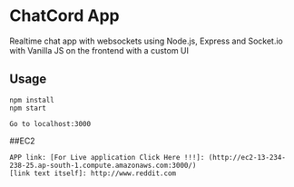 # ChatCord App
Realtime chat app with websockets using Node.js, Express and Socket.io with Vanilla JS on the frontend with a custom UI

## Usage
```
npm install
npm start

Go to localhost:3000
```

##EC2
```
APP link: [For Live application Click Here !!!]: (http://ec2-13-234-238-25.ap-south-1.compute.amazonaws.com:3000/)
[link text itself]: http://www.reddit.com
```
